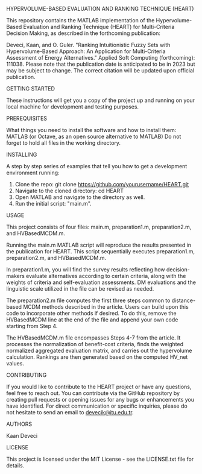 HYPERVOLUME-BASED EVALUATION AND RANKING TECHNIQUE (HEART)

This repository contains the MATLAB implementation of the Hypervolume-Based Evaluation and Ranking Technique (HEART) for Multi-Criteria Decision Making, as described in the forthcoming publication:

Deveci, Kaan, and O. Guler. "Ranking Intuitionistic Fuzzy Sets with Hypervolume-Based Approach: An Application for Multi-Criteria Assessment of Energy Alternatives." Applied Soft Computing (forthcoming): 111038.
Please note that the publication date is anticipated to be in 2023 but may be subject to change. 
The correct citation will be updated upon official publication.

GETTING STARTED

These instructions will get you a copy of the project up and running on your local machine for development and testing purposes.

PREREQUISITES

What things you need to install the software and how to install them:
MATLAB (or Octave, as an open source alternative to MATLAB)
Do not forget to hold all files in the working directory.

INSTALLING

A step by step series of examples that tell you how to get a development environment running:
1. Clone the repo: git clone https://github.com/yourusername/HEART.git
2. Navigate to the cloned directory: cd HEART
3. Open MATLAB and navigate to the directory as well.
4. Run the initial script: "main.m".

USAGE

This project consists of four files: main.m, preparation1.m, preparation2.m, and HVBasedMCDM.m.

Running the main.m MATLAB script will reproduce the results presented in the publication for HEART. This script sequentially executes preparation1.m, preparation2.m, and HVBasedMCDM.m.

In preparation1.m, you will find the survey results reflecting how decision-makers evaluate alternatives according to certain criteria, along with the weights of criteria and self-evaluation assessments. DM evaluations and the linguistic scale utilized in the file can be revised as needed.

The preparation2.m file computes the first three steps common to distance-based MCDM methods described in the article. Users can build upon this code to incorporate other methods if desired. To do this, remove the HVBasedMCDM line at the end of the file and append your own code starting from Step 4.

The HVBasedMCDM.m file encompasses Steps 4-7 from the article. It processes the normalization of benefit-cost criteria, finds the weighted normalized aggregated evaluation matrix, and carries out the hypervolume calculation. Rankings are then generated based on the computed HV_net values.

CONTRIBUTING

If you would like to contribute to the HEART project or have any questions, feel free to reach out. You can contribute via the GitHub repository by creating pull requests or opening issues for any bugs or enhancements you have identified. For direct communication or specific inquiries, please do not hesitate to send an email to devecik@itu.edu.tr.

AUTHORS

Kaan Deveci

LICENSE

This project is licensed under the MIT License - see the LICENSE.txt file for details.
